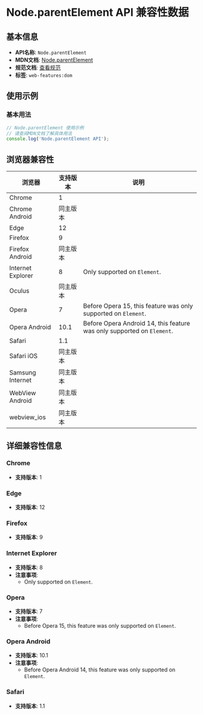 # Node.parentElement API 兼容性数据

## 基本信息

- **API名称**: `Node.parentElement`
- **MDN文档**: [Node.parentElement](https://developer.mozilla.org/docs/Web/API/Node/parentElement)
- **规范文档**: [查看规范](https://dom.spec.whatwg.org/#ref-for-dom-node-parentelement①)
- **标签**: `web-features:dom`

## 使用示例

### 基本用法

```javascript
// Node.parentElement 使用示例
// 请查阅MDN文档了解具体用法
console.log('Node.parentElement API');
```

## 浏览器兼容性

| 浏览器 | 支持版本 | 说明 |
|--------|----------|------|
| Chrome | 1 |  |
| Chrome Android | 同主版本 |  |
| Edge | 12 |  |
| Firefox | 9 |  |
| Firefox Android | 同主版本 |  |
| Internet Explorer | 8 | Only supported on `Element`. |
| Oculus | 同主版本 |  |
| Opera | 7 | Before Opera 15, this feature was only supported on `Element`. |
| Opera Android | 10.1 | Before Opera Android 14, this feature was only supported on `Element`. |
| Safari | 1.1 |  |
| Safari iOS | 同主版本 |  |
| Samsung Internet | 同主版本 |  |
| WebView Android | 同主版本 |  |
| webview_ios | 同主版本 |  |

## 详细兼容性信息

### Chrome

- **支持版本**: 1

### Edge

- **支持版本**: 12

### Firefox

- **支持版本**: 9

### Internet Explorer

- **支持版本**: 8
- **注意事项**:
  - Only supported on `Element`.

### Opera

- **支持版本**: 7
- **注意事项**:
  - Before Opera 15, this feature was only supported on `Element`.

### Opera Android

- **支持版本**: 10.1
- **注意事项**:
  - Before Opera Android 14, this feature was only supported on `Element`.

### Safari

- **支持版本**: 1.1

